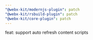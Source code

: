 ```yaml
---
"@webx-kit/modernjs-plugin": patch
"@webx-kit/rsbuild-plugin": patch
"@webx-kit/core-plugin": patch
---
```


feat: support auto refresh content scripts
